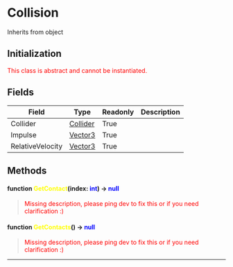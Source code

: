 # Collision
Inherits from object
## Initialization
<span style="color:red;">This class is abstract and cannot be instantiated.</span>
## Fields
|Field|Type|Readonly|Description|
|---|---|---|---|
|Collider|[Collider](../objects/Collider.md)|True||
|Impulse|[Vector3](../objects/Vector3.md)|True||
|RelativeVelocity|[Vector3](../objects/Vector3.md)|True||
## Methods
#### function <span style="color:yellow;">GetContact</span>(index: <span style="color:blue;">int</span>) → <span style="color:blue;">null</span>
> <span style="color:red;">Missing description, please ping dev to fix this or if you need clarification :)</span>

#### function <span style="color:yellow;">GetContacts</span>() → <span style="color:blue;">null</span>
> <span style="color:red;">Missing description, please ping dev to fix this or if you need clarification :)</span>


---

